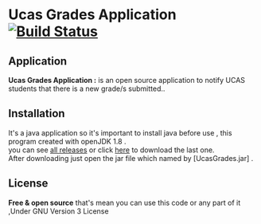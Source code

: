 # Ucas Grades Application [![Build Status](https://travis-ci.org/khalil2535/UcasGrades.svg?branch=master)](https://travis-ci.org/khalil2535/UcasGrades)
Application
----
**Ucas Grades Application :** is an open source application to notify UCAS students that there is a new grade/s
submitted..

Installation
----
It's a java application so it's important to install java before use , this program created with openJDK 1.8 .<br>
you can see [all releases](https://github.com/khalil2535/UcasGrades/releases)
or click [here](https://github.com/khalil2535/UcasGrades/releases/download/v2.0/UcasGrades.jar)
 to download the last one.<br>
After downloading just open the jar file which named by [UcasGrades.jar] .

License
----
**Free & open source**
that's mean you can use this code or any part of it ,Under GNU Version 3 License
